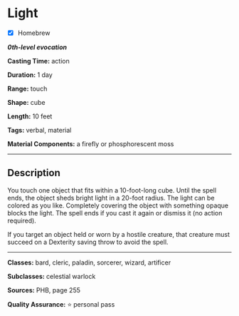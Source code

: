 # Light

- [x] Homebrew

***0th-level evocation***

**Casting Time:** action

**Duration:** 1 day

**Range:** touch

**Shape:** cube

**Length:** 10 feet

**Tags:** verbal, material

**Material Components:** a firefly or phosphorescent moss

---

## Description
You touch one object that fits within a 10-foot-long cube.
Until the spell ends, the object sheds bright light in a 20-foot radius.
The light can be colored as you like.
Completely covering the object with something opaque blocks the light.
The spell ends if you cast it again or dismiss it (no action required).

If you target an object held or worn by a hostile creature, that creature must succeed on a Dexterity saving throw to avoid the spell.

---

**Classes:** bard, cleric, paladin, sorcerer, wizard, artificer

**Subclasses:** celestial warlock

**Sources:** PHB, page 255

**Quality Assurance:** :star: personal pass

